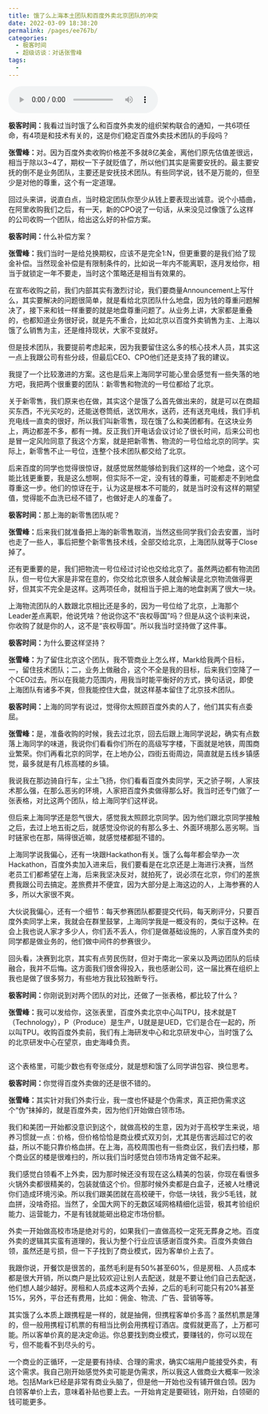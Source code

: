 ```yaml
---
title: 饿了么上海本土团队和百度外卖北京团队的冲突
date: 2022-03-09 18:38:20
permalink: /pages/ee767b/
categories:
  - 极客时间
  - 超级访谈：对话张雪峰
tags:
  - 
---
```

<audio title="02.饿了么上海本土团队和百度外卖北京团队的冲突" src="https://static001.geekbang.org/resource/audio/bc/74/bc7887e5f6d06820aa4692962acb4874.mp3" controls="controls"></audio> 
<p><strong>极客时间：</strong>我看过当时饿了么和百度外卖发的组织架构联合的通知，一共6项任命，有4项是和技术有关的，这是你们稳定百度外卖技术团队的手段吗？</p><p><strong>张雪峰：</strong>对。因为百度外卖收购价格差不多就8亿美金，离他们原先估值差很远，相当于除以3~4了，期权一下子就贬值了，所以他们其实是需要安抚的。最主要安抚的倒不是业务团队，主要还是安抚技术团队。有些同学说，钱不是万能的，但至少是对他的尊重，这个有一定道理。</p><p>回过头来讲，说直白点，当时稳定团队你至少从钱上要表现出诚意。说个小插曲，在阿里收购我们之后，有一天，新的CPO说了一句话，从来没见过像饿了么这样的公司收购一个团队，给出这么好的补偿方案。</p><p><strong>极客时间：</strong>什么补偿方案？</p><p><strong>张雪峰：</strong>我们当时一是给兑换期权，应该不是完全1:N，但更重要的是我们给了现金补偿。当然现金补偿是有限制条件的，比如说一年内不能离职，逐月发给你，相当于就锁定一年不要走，当时这个策略还是相当有效果的。</p><p>在宣布收购之前，我们内部其实有激烈讨论，我们要商量Announcement上写什么，其实要解决的问题很简单，就是看给北京团队什么地盘，因为钱的尊重问题解决了，接下来和钱一样重要的就是地盘尊重问题了。从业务上讲，大家都是重叠的，也都知道业务很好说，就是先不重合，比如北京以百度外卖销售为主、上海以饿了么销售为主，还是维持现状，大家不变就好。</p><!-- [[[read_end]]] --><p>但是技术团队，我要提前考虑起来，因为我要留住这么多的核心技术人员，其实这一点上我跟公司有些分歧，但最后CEO、CPO他们还是支持了我的建议。</p><p>我提了一个比较激进的方案。这也是后来上海同学可能心里会感觉有一些失落的地方吧，我把两个很重要的团队：新零售和物流的一号位都给了北京。</p><p>关于新零售，我们原来也在做，其实这个是饿了么首先做出来的，就是可以在商超买东西，不光买吃的，还能送卷筒纸，送饮用水，送药，还有送充电线，我们手机充电线一直卖的很好，所以我们叫新零售，现在饿了么和美团都有。在这块业务上，两边都差不多，都有一摊。反正我们开电话会议讨论了很长时间，后来公司也是冒一定风险同意了我这个方案，就是把新零售、物流的一号位给北京的同学。实际上，新零售不止一号位，连整个技术团队都交给了北京。</p><p>后来百度的同学也觉得很惊讶，就感觉居然能够给到我们这样的一个地盘，这个可能比钱更重要，我是这么想啊，但实际不一定，没有钱的尊重，可能都走不到地盘尊重这一步。他们的惊讶在于，认为这是根本不可能的，就是当时没有这样的期望值，觉得能不血洗已经不错了，也做好走人的准备了。</p><p><strong>极客时间：</strong>那上海的新零售团队呢？</p><p><strong>张雪峰：</strong>后来我们就准备把上海的新零售取消，当然这些同学我们会去安置，当时也走了一些人，事后把整个新零售技术线，全部交给北京，上海团队就等于Close掉了。</p><p>还有更重要的是，我们把物流一号位经过讨论也交给北京了。虽然两边都有物流团队，但一号位大家是非常在意的，你交给北京很多人就会解读是北京物流做得更好，但其实不完全是这样。这两项任命，就相当于把上海的地盘剥离了很大一块。</p><p>上海物流团队的人数跟北京相比还是多的，因为一号位给了北京，上海那个Leader差点离职，他说凭啥？他说你这不“丧权辱国”吗？但是从这个谈判来说，你收购了就是你的人，这不是“丧权辱国”。所以我当时坚持做了这件事。</p><p><strong>极客时间：</strong>为什么要这样坚持？</p><p><strong>张雪峰：</strong>为了留住北京这个团队，我不管商业上怎么样，Mark给我两个目标，一，留住技术团队；二，业务上做融合，这个不全是我的目标，后来我们空降了一个CEO过去。所以在我能力范围内，用我当时能平衡好的方式，换句话说，即使上海团队有诸多不爽，但我能控住大盘，就这样基本留住了北京技术团队。</p><p><strong>极客时间：</strong>上海的同学有说过，觉得你太照顾百度外卖的人了，他们其实有点委屈。</p><p><strong>张雪峰：</strong>是，准备收购的时候，我去过北京，回去后跟上海同学说起，确实有点数落上海同学的味道，我说你们看看你们所在的高级写字楼，下面就是地铁，周围商业繁荣。你们再看北京的同学，在上地办公，四街五街周边，简直就是五线乡镇感觉，最多就是有几栋高楼的乡镇。</p><p>我说我在那边骑自行车，尘土飞扬，你们看看百度外卖同学，天之骄子啊，人家技术那么强，在那么恶劣的环境，人家把百度外卖做得那么好。我当时还专门做了一张表格，对比这两个团队，给上海同学们这样说。</p><p>但后来上海同学还是怨气很大，感觉我太照顾北京同学。因为他们跟北京同学接触之后，去过上地五街之后，就感觉没你说的有那么多土、外面环境那么恶劣啊。当时链家也在那，隔得很近嘛，就感觉楼都挺不错的。</p><p>上海同学说我偏心，还有一块跟Hackathon有关。饿了么每年都会举办一次Hackathon，百度外卖加入进来后，我们要看是在北京还是上海进行决赛，当然老员工们都希望在上海，后来我坚决反对，就拍死了，说必须在北京，你们的差旅费我跟公司去搞定。差旅费并不便宜，因为大部分是上海这边的人，上海参赛的人多，所以大家很不爽。</p><p>大伙说我偏心，还有一个细节：每天参赛团队都要提交代码，每天刷评分，只要百度外卖同学上来，我就会在群里鼓掌，上海同学我是一概没有的，类似于这种。在会上我也说人家才多少人，你们丢不丢人，你们是做基础设施的，人家百度外卖的同学都是做业务的，他们做中间件的参赛很少。</p><p>回头看，决赛到北京，其实有点劳民伤财，但对于南北一家亲以及两边团队的后续融合，我并不后悔。这方面我们很舍得投入，我也感谢公司，这一届比赛在组织上我也是做了很多努力，有些地方我比较独断专行。</p><p><strong>极客时间：</strong>你刚说到对两个团队的对比，还做了一张表格，都比较了什么？</p><p><strong>张雪峰：</strong>我可以发给你，这张表里，百度外卖北京中心叫TPU，技术就是T（Technology），P（Produce）是生产，U就是是UED，它们是合在一起的，所以叫TPU。收购百度外卖前，我们有上海研发中心和北京研发中心，当时饿了么的北京研发中心在望京，由史海峰负责。</p><p><img src="https://static001.geekbang.org/resource/image/bc/22/bcc359554e0fd4419828d8809fb95022.png?wh=1916x1646" alt=""></p><p>这个表格里，可能少数也有夸张成分，就是想和饿了么同学讲包容、换位思考。</p><p><strong>极客时间：</strong>你觉得百度外卖做的还是很不错的。</p><p><strong>张雪峰：</strong>其实针对我们外卖行业，我一度也怀疑是个伪需求，真正把伪需求这个“伪”抹掉的，就是百度外卖，因为他们开始做白领市场。</p><p>我们和美团一开始都没意识到这个，就做高校的生意，因为对于高校学生来说，培养习惯就一点：价格，但价格恰恰是商业模式双刃剑，尤其是伤害远超过它的收益，所以不能只靠价格血拼。在上海，高校周围也有一些商业区，我们去扫楼，那个商业区的楼是很难扫的，所以我们当时感觉白领市场肯定做不起来。</p><p>我们感觉白领看不上外卖，因为那时候还没有现在这么精美的包装，你现在看很多火锅外卖都很精美的，包装就值这个价。但那时候外卖都是白盒子，还被人吐槽说你们造成环境污染。所以我们跟美团就在高校硬干，你低一块钱，我少5毛钱，就血拼，没啥奇招。当然了，全国大网下的无数区域网格精细化运营，极其考验组织能力、运营能力，不是有钱就能砸出稳定市场份额。</p><p>外卖一开始做高校市场是绝对亏的，如果我们一直做高校一定死无葬身之地。百度外卖的逻辑其实蛮有道理的，我认为整个行业应该感谢百度外卖。百度外卖做白领，虽然还是亏损，但一下子找到了商业模式，因为客单价上去了。</p><p>我跟你说，开餐饮是很苦的，虽然毛利是有50%甚至60%，但是房租、人员成本都是很大开销，所以商户是比较欢迎让别人去配送，就是不要让他们自己去配送，他们想人越少越好。房租和人员成本这两个去掉，之后的毛利可能只有20%甚至15%，另外，平台还有费用，比如：佣金、物流、广告、营销等等。</p><p>其实饿了么本质上跟携程是一样的，就是抽佣，但携程客单价多高？虽然机票是薄的，但一般用携程订机票的有相当比例会用携程订酒店。度假就更高了，上万都可能。所以客单价真的是决定命运。你总要找到商业模式，要赚钱的，你可以现在亏，但不能看不到尽头的亏。</p><p>一个商业的正循环，一定是要有持续、合理的需求，确实C端用户能接受外卖，有这个需求。我自己刚开始感觉外卖可能是伪需求，所以我这人做商业大概率一败涂地。包括Mark已经是非常有商业头脑了，但是他一开始也没有铺开做白领。因为白领客单价上去，意味着补贴也要上去。一开始肯定是要砸钱，刚开始，白领砸的钱可能更多。</p>